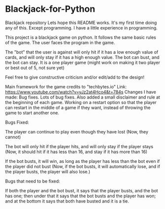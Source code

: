 # Blackjack-for-Python
Blackjack repository
Lets hope this README works. It's my first time doing any of this. Except programming. I have a little experience in programming. 

This project is a blackjack game on python. It follows the same basic rules of the game. 
The user faces the program in the game.

The "bot" that the user is against will only hit if it has a low enough value of cards, and will only stay if it has a high enough value. 
The bot can bust, and the bot can stay. 
It is a one player game (might work on making it two player or best out of 5, not sure yet)

Feel free to give constructive criticism and/or edit/add to the design!

Main framework for the game credits to "techbytes.io" Link: https://www.youtube.com/watch?v=yJz2at4Hco4&t=784s
Changes I have made: Bug fixes. Lots of bug fixes. Also added a small disclaimer and rule at the beginning of each game. Working on a restart option so that the player can restart in the middle of a game if they want, instead of throwing the game to start another one. 
 

Bugs Fixed:

The player can continue to play even though they have lost (Now, they cannot)

The bot will only hit if the player hits, and will only stay if the player stays (Now, it should hit if it has less than 16, and stay if it has more than 16)

If the bot busts, it will win, as long as the player has less than the bot even if the player did not bust (Now, if the bot busts, it will automatically lose, and if the player busts, the player will also lose.)


Bugs that need to be fixed:

If both the player and the bot bust, it says that the player busts, and the bot has one; then under that it says that the bot busts and the player has won; and at the bottom it says that both have busted and it is a tie. 
